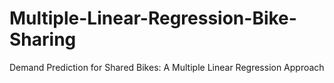 # Multiple-Linear-Regression-Bike-Sharing
Demand Prediction for Shared Bikes: A Multiple Linear Regression Approach
